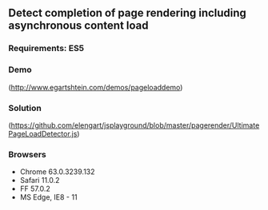 ## Detect completion of page rendering including asynchronous content load

### Requirements: ES5

### Demo
(http://www.egartshtein.com/demos/pageloaddemo)

### Solution

(https://github.com/elengart/jsplayground/blob/master/pagerender/UltimatePageLoadDetector.js)

### Browsers

* Chrome 63.0.3239.132
* Safari 11.0.2
* FF 57.0.2
* MS Edge, IE8 - 11
